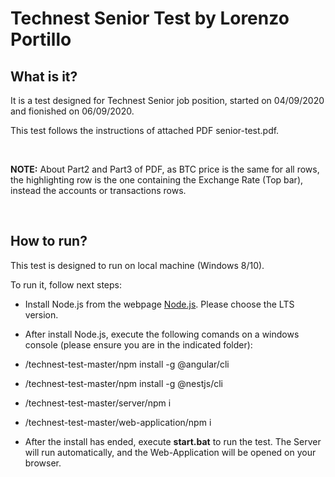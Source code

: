 # Technest Senior Test by Lorenzo Portillo

## What is it?

It is a test designed for Technest Senior job position, started on 04/09/2020 and fionished on 06/09/2020.

This test follows the instructions of attached PDF senior-test.pdf.

<br>

<strong>NOTE:</strong> About Part2 and Part3 of PDF, as BTC price is the same for all rows, the highlighting row is the one containing the Exchange Rate (Top bar), instead the accounts or transactions rows.

<br>

## How to run?

This test is designed to run on local machine (Windows 8/10).

To run it, follow next steps:

- Install Node.js from the webpage [Node.js](https://nodejs.org/es/). Please choose the LTS version.

- After install Node.js, execute the following comands on a windows console (please ensure you are in the indicated folder):

- /technest-test-master/npm install -g @angular/cli

- /technest-test-master/npm install -g @nestjs/cli

- /technest-test-master/server/npm i

- /technest-test-master/web-application/npm i

- After the install has ended, execute <strong>start.bat</strong> to run the test. The Server will run automatically, and the Web-Application will be opened on your browser.